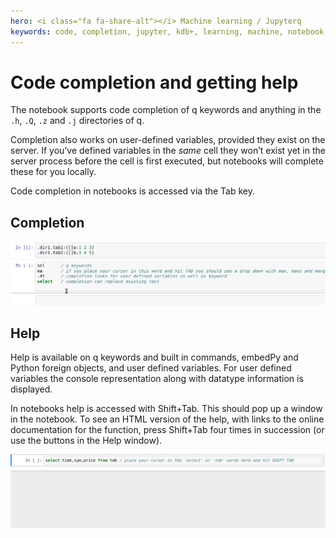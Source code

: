 ```yaml
---
hero: <i class="fa fa-share-alt"></i> Machine learning / Jupyterq
keywords: code, completion, jupyter, kdb+, learning, machine, notebook, python, q
---
```


# Code completion and getting help



The notebook supports code completion of q keywords and anything in the `.h`, `.Q`, `.z` and `.j` directories of q. 

Completion also works on user-defined variables, provided they exist on the server. If you’ve defined variables in the _same_ cell they won’t exist yet in the server process before the cell is first executed, but notebooks will complete these for you locally.

Code completion in notebooks is accessed via the Tab key.


## Completion

![completion](img/completion.gif "Completion")


## Help

Help is available on q keywords and built in commands, embedPy and Python foreign objects, and user defined variables.
For user defined variables the console representation along with datatype information is displayed.

In notebooks help is accessed with Shift+Tab. This should pop up a window in the notebook. To see an HTML version of the help, with links to the online documentation for the function, press Shift+Tab four times in succession (or use the buttons in the Help window).

![help](img/help.gif "Code help")


